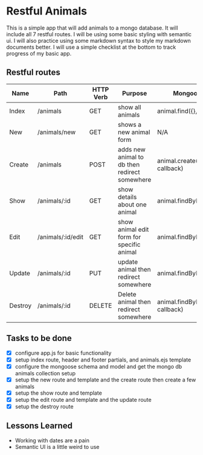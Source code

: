 # Restful Animals

This is a simple app that will add animals to a mongo database. It will include all 7 restful routes. I will be using some basic styling with semantic ui. I will also practice using some markdown syntax to style my markdown documents better. I will use a simple checklist at the bottom to track progress of my basic app.

## Restful routes

Name | Path | HTTP Verb | Purpose | Mongoose Method
---- | ---- | --------- | ------- | ---------------
Index | /animals | GET | show all animals | animal.find({}, callback)
New | /animals/new | GET | shows a new animal form | N/A
Create | /animals | POST | adds new animal to db then redirect somewhere | animal.create(animal object, callback)
Show | /animals/:id | GET | show details about one animal | animal.findById(id, callback)
Edit | /animals/:id/edit | GET | show animal edit form for specific animal | animal.findById(id, callback)
Update | /animals/:id | PUT | update animal then redirect somewhere | animal.findByIdAndUpdate
Destroy | /animals/:id | DELETE | Delete animal then redirect somewhere | animal.findByIdAndRemove(id, callback)

## Tasks to be done

- [x] configure app.js for basic functionality
- [x] setup index route, header and footer partials, and animals.ejs template
- [x] configure the mongoose schema and model and get the mongo db animals collection setup
- [x] setup the new route and template and the create route then create a few animals
- [x] setup the show route and template
- [x] setup the edit route and template and the update route
- [x] setup the destroy route

## Lessons Learned
* Working with dates are a pain 
* Semantic UI is a little weird to use